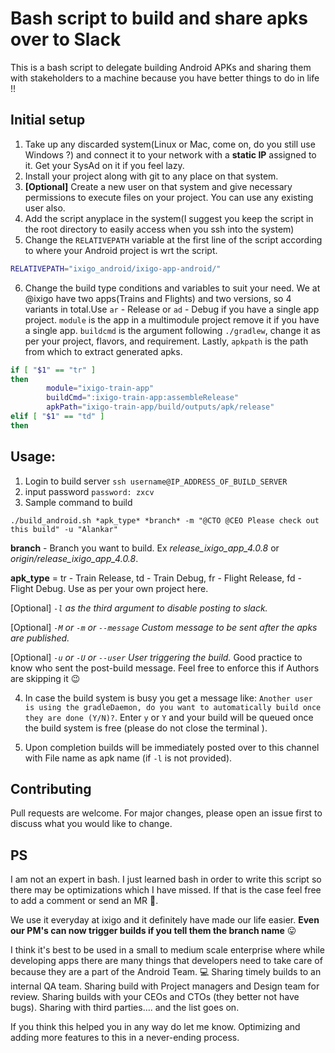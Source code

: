 Bash script to build and share apks over to Slack 
====================

This is a bash script to delegate building Android APKs and sharing them with stakeholders to a machine because you have better things to do in life !!

## Initial setup

1. Take up any discarded system(Linux or Mac, come on, do you still use Windows ?) and connect it to your network with a **static IP** assigned to it. Get your SysAd on it if you feel lazy.
2. Install your project along with git to any place on that system.
3. **[Optional]** Create a new user on that system and give necessary permissions to execute files on your project. You can use any existing user also.
4. Add the script anyplace in the system(I suggest you keep the script in the root directory to easily access when you ssh into the system)
5. Change the `RELATIVEPATH` variable at the first line of the script according to where your Android project is wrt the script.
```bash
RELATIVEPATH="ixigo_android/ixigo-app-android/"
```

6. Change the build type conditions and variables to suit your need. We at @ixigo have two apps(Trains and Flights) and two versions, so 4 variants in total.Use `ar` - Release or `ad` - Debug if you have a single app project. `module` is the app in a multimodule project remove it if you have a single app. `buildcmd` is the argument following `./gradlew`, change it as per your project, flavors, and requirement. Lastly, `apkpath` is the path from which to extract generated apks.

```bash
if [ "$1" == "tr" ]
then
        module="ixigo-train-app"
        buildCmd=":ixigo-train-app:assembleRelease"
        apkPath="ixigo-train-app/build/outputs/apk/release"
elif [ "$1" == "td" ]
then
```

## Usage:

1. Login to build server `ssh username@IP_ADDRESS_OF_BUILD_SERVER`
2. input password `password: zxcv`
3. Sample command to build 

```ssh
./build_android.sh *apk_type* *branch* -m "@CTO @CEO Please check out this build" -u "Alankar"
```

**branch** - Branch you want to build. Ex *release_ixigo_app_4.0.8* or *origin/release_ixigo_app_4.0.8*.

**apk_type** = tr - Train Release, td - Train Debug, fr - Flight Release, fd - Flight Debug. Use as per your own project here.

[Optional] *`-l` as the third argument to disable posting to slack.*

[Optional] *`-M` or `-m` or `--message` Custom message to be sent after the apks are published.*

[Optional] *`-u` or `-U` or `--user` User triggering the build.* Good practice to know who sent the post-build message. Feel free to enforce this if Authors are skipping it 😉

4. In case the build system is busy you get a message like: `Another user is using the gradleDaemon, do you want to automatically build once they are done (Y/N)?`. Enter `y` or `Y` and your build will be queued once the build system is free (please do not close the terminal ).

5. Upon completion builds will be immediately posted over to this channel with File name as apk name (if `-l` is not provided).


## Contributing
Pull requests are welcome. For major changes, please open an issue first to discuss what you would like to change.

## PS

I am not an expert in bash. I just learned bash in order to write this script so there may be optimizations which I have missed. If that is the case feel free to add a comment or send an MR 🙏.

We use it everyday at ixigo and it definitely have made our life easier. **Even our PM's can now trigger builds if you tell them the branch name** 😛 

I think it's best to be used in a small to medium scale enterprise where while developing apps there are many things that developers need to take care of because they are a part of the Android Team. 💻 Sharing timely builds to an internal QA team. Sharing build with Project managers and Design team for review. Sharing builds with your CEOs and CTOs (they better not have bugs). Sharing with third parties…. and the list goes on. 

If you think this helped you in any way do let me know. Optimizing and adding more features to this in a never-ending process.
